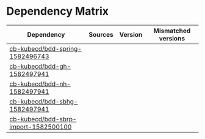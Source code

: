# Dependency Matrix

Dependency | Sources | Version | Mismatched versions
---------- | ------- | ------- | -------------------
[cb-kubecd/bdd-spring-1582496743](https://github.com/cb-kubecd/bdd-spring-1582496743.git) |  | []() | 
[cb-kubecd/bdd-gh-1582497941](https://github.com/cb-kubecd/bdd-gh-1582497941.git) |  | []() | 
[cb-kubecd/bdd-nh-1582497941](https://github.com/cb-kubecd/bdd-nh-1582497941.git) |  | []() | 
[cb-kubecd/bdd-sbhg-1582497941](https://github.com/cb-kubecd/bdd-sbhg-1582497941.git) |  | []() | 
[cb-kubecd/bdd-sbrp-import-1582500100](https://github.com/cb-kubecd/bdd-sbrp-import-1582500100.git) |  | []() | 
